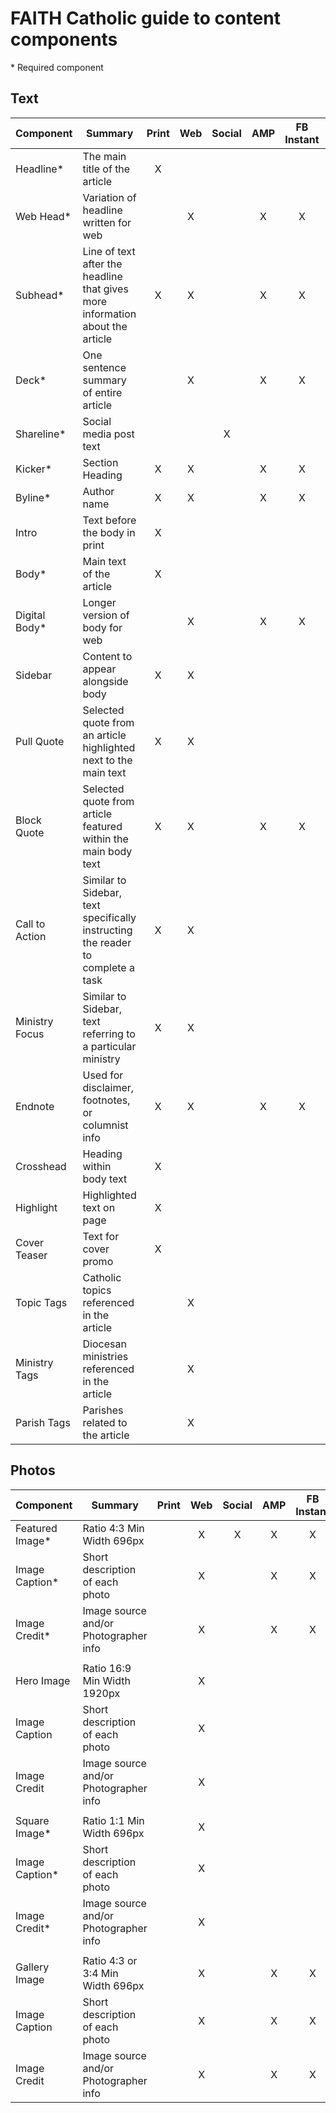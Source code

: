 # FAITH Catholic guide to content components
\* Required component

## Text
Component|Summary|Print|Web|Social|AMP|FB Instant|Apple News|My Parish
---|---|:---:|:---:|:---:|:---:|:---:|:---:|:---:
Headline\*|The main title of the article|X||||||
Web Head\*|Variation of headline written for web||X||X|X||
Subhead\*|Line of text after the headline that gives more information about the article|X|X||X|X||
Deck\*|One sentence summary of entire article||X||X|X||
Shareline\*|Social media post text|||X||||
Kicker\*|Section Heading|X|X||X|X||
Byline\*|Author name|X|X||X|X||
Intro|Text before the body in print|X||||||
Body\*|Main text of the article|X||||||
Digital Body\*|Longer version of body for web||X||X|X||
Sidebar|Content to appear alongside body|X|X|||||
Pull Quote|Selected quote from an article highlighted next to the main text|X|X|||||
Block Quote|Selected quote from article featured within the main body text |X|X||X|X||
Call to Action|Similar to Sidebar, text specifically instructing the reader to complete a task|X|X|||||
Ministry Focus|Similar to Sidebar, text referring to a particular ministry|X|X|||||
Endnote|Used for disclaimer, footnotes, or columnist info|X|X||X|X||
Crosshead|Heading within body text|X||||||
Highlight|Highlighted text on page|X||||||
Cover Teaser|Text for cover promo|X||||||
Topic Tags|Catholic topics referenced in the article||X|||||
Ministry Tags|Diocesan ministries referenced in the article||X|||||
Parish Tags|Parishes related to the article||X|||||

## Photos
Component|Summary|Print|Web|Social|AMP|FB Instant|Apple News|My Parish
---|---|:---:|:---:|:---:|:---:|:---:|:---:|:---:
Featured Image\*|Ratio 4:3 Min Width 696px||X|X|X|X||
Image Caption\*|Short description of each photo||X||X|X||
Image Credit\*|Image source and/or Photographer info||X||X|X||
||||||||
Hero Image|Ratio 16:9 Min Width 1920px||X|||||
Image Caption|Short description of each photo||X|||||
Image Credit|Image source and/or Photographer info||X|||||
||||||||
Square Image\*|Ratio 1:1 Min Width 696px||X|||||
Image Caption\*|Short description of each photo||X|||||
Image Credit\*|Image source and/or Photographer info||X|||||
||||||||
Gallery Image|Ratio 4:3 or 3:4 Min Width 696px||X||X|X||
Image Caption|Short description of each photo||X||X|X||
Image Credit|Image source and/or Photographer info||X||X|X||
